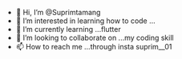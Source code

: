 - 👋 Hi, I’m @Suprimtamang
- 👀 I’m interested in learning how to code ...
- 🌱 I’m currently learning ...flutter
- 💞️ I’m looking to collaborate on ...my coding skill 
- 📫 How to reach me ...through insta suprim__01

<!---
Suprimtamang/Suprimtamang is a ✨ special ✨ repository because its `README.md` (this file) appears on your GitHub profile.
You can click the Preview link to take a look at your changes.
--->
